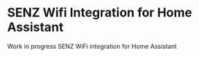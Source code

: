 # SENZ Wifi Integration for Home Assistant
Work in progress
SENZ WiFi integration for Home Assistant
